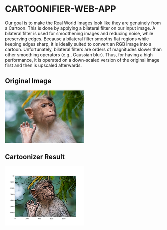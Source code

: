 # CARTOONIFIER-WEB-APP

Our goal is to make the Real World Images look like they are genuinely from a Cartoon. This is done by applying a bilateral filter on our input image. A bilateral filter is used for smoothening images and reducing noise, while preserving edges. Because a bilateral filter smooths flat regions while keeping edges sharp, it is ideally suited to convert an RGB image into a cartoon. Unfortunately, bilateral filters are orders of magnitudes slower than other smoothing operators (e.g., Gaussian blur). Thus, for having a high performance, it is operated on a down-scaled version of the original image first and then is upscaled afterwards. 

## Original Image

<img src="https://github.com/koyomi69/CARTOONIFIER-WEB-APP/blob/master/backend/src/input.jpg" height="50%" width="50%">

## Cartoonizer Result

<img src="https://github.com/koyomi69/CARTOONIFIER-WEB-APP/blob/master/backend/src/output.png" height="50%" width="50%">
